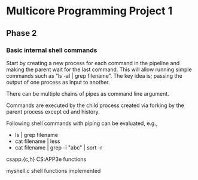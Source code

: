 # Multicore Programming Project 1

## Phase 2

### Basic internal shell commands

Start by creating a new process for each command in the pipeline and making the parent wait for the last command. This will allow running simple commands such as “ls -al | grep filename”. The key idea is; passing the output of one process as input to another. 

There can be multiple chains of pipes as command line argument.

Commands are executed by the child process created via forking by the parent process except cd and history.

Following shell commands with piping can be evaluated, e.g.,

* ls | grep filename
* cat filename | less
* cat filename | grep -i "abc" | sort -r

csapp.{c,h}
        CS:APP3e functions

myshell.c
        shell functions implemented 